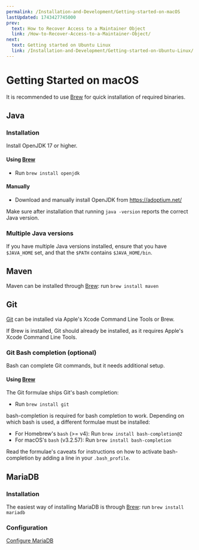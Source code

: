 ```yaml
---
permalink: /Installation-and-Development/Getting-started-on-macOS
lastUpdated: 1743427745000
prev:
  text: How to Recover Access to a Maintainer Object
  link: /How-to-Recover-Access-to-a-Maintainer-Object/
next:
  text: Getting started on Ubuntu Linux
  link: /Installation-and-Development/Getting-started-on-Ubuntu-Linux/
---
```


# Getting Started on macOS
It is recommended to use [Brew](http://brew.sh) for quick installation of required binaries.

## Java
### Installation
Install OpenJDK 17 or higher.

#### Using [Brew](http://brew.sh)
* Run `brew install openjdk`

#### Manually
* Download and manually install OpenJDK from https://adoptium.net/

Make sure after installation that running `java -version` reports the correct Java version.

### Multiple Java versions
If you have multiple Java versions installed, ensure that you have `$JAVA_HOME` set, and that the `$PATH` contains `$JAVA_HOME/bin`.

## Maven
Maven can be installed through [Brew](http://brew.sh): run `brew install maven`

## Git
[Git](https://git-scm.com/) can be installed via Apple's Xcode Command Line Tools or Brew.

If Brew is installed, Git should already be installed, as it requires Apple's Xcode Command Line Tools.

### Git Bash completion (optional)
Bash can complete Git commands, but it needs additional setup.

#### Using [Brew](http://brew.sh)
The Git formulae ships Git's bash completion:
* Run `brew install git`

bash-completion is required for bash completion to work. Depending on which bash is used, a different formulae must be installed:
* For Homebrew's `bash` (>= v4): Run `brew install bash-completion@2`
* For macOS's `bash` (v3.2.57): Run `brew install bash-completion`

Read the formulae's caveats for instructions on how to activate bash-completion by adding a line in your `.bash_profile`.

## MariaDB

### Installation
The easiest way of installing MariaDB is through [Brew](http://brew.sh): run `brew install mariadb`

### Configuration
[Configure MariaDB](../Installation-and-Development/Configure-MariaDB/#configure-mariadb)
